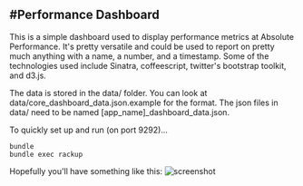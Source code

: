 #Performance Dashboard
-------------------
This is a simple dashboard used to display performance metrics at Absolute Performance. It's pretty versatile and could be used 
to report on pretty much anything with a name, a number, and a timestamp. Some of the technologies used include Sinatra, 
coffeescript, twitter's bootstrap toolkit, and d3.js.

The data is stored in the data/ folder. You can look at data/core_dashboard_data.json.example for the format. 
The json files in data/ need to be named [app_name]_dashboard_data.json.

To quickly set up and run (on port 9292)...

```
bundle
bundle exec rackup
```

Hopefully you'll have something like this:
![screenshot](https://github.com/joannecheng/performance-dashboard/blob/master/assets/screenshot.png?raw=true)

